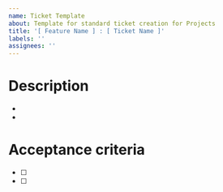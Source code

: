 ```yaml
---
name: Ticket Template
about: Template for standard ticket creation for Projects
title: '[ Feature Name ] : [ Ticket Name ]'
labels: ''
assignees: ''
---
```


# Description

-
-

# Acceptance criteria

- [ ]
- [ ]
